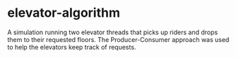 # elevator-algorithm
A simulation running two elevator threads that picks up riders and drops them to their requested floors. The Producer-Consumer approach was used to help the elevators keep track of requests.
